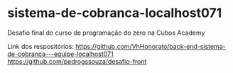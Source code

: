 # sistema-de-cobranca-localhost071
Desafio final do curso de programação do zero na Cubos Academy




Link dos respositórios:
https://github.com/VhHonorato/back-end-sistema-de-cobranca---equipe-localhost071
https://github.com/pedrogssouza/desafio-front
